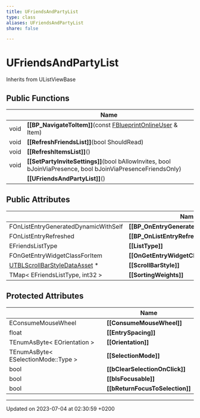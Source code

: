 ```yaml
---
title: UFriendsAndPartyList
type: class
aliases: UFriendsAndPartyList
share: false

---
```


# UFriendsAndPartyList





Inherits from UListViewBase

## Public Functions

|                | Name           |
| -------------- | -------------- |
| void | **[[BP_NavigateToItem]]**(const [FBlueprintOnlineUser](/docs/SDK/Source/Classes/structFBlueprintOnlineUser.md) & Item) |
| void | **[[RefreshFriendsList]]**(bool ShouldRead) |
| void | **[[RefreshItemsList]]**() |
| void | **[[SetPartyInviteSettings]]**(bool bAllowInvites, bool bJoinViaPresence, bool bJoinViaPresenceFriendsOnly) |
| | **[[UFriendsAndPartyList]]**() |

## Public Attributes

|                | Name           |
| -------------- | -------------- |
| FOnListEntryGeneratedDynamicWithSelf | **[[BP_OnEntryGeneratedWithSelf]]**  |
| FOnListEntryRefreshed | **[[BP_OnListEntryRefreshed]]**  |
| EFriendsListType | **[[ListType]]**  |
| FOnGetEntryWidgetClassForItem | **[[OnGetEntryWidgetClassForItemEvent]]**  |
| [UTBLScrollBarStyleDataAsset](/docs/SDK/Source/Classes/classUTBLScrollBarStyleDataAsset.md) * | **[[ScrollBarStyle]]**  |
| TMap< EFriendsListType, int32 > | **[[SortingWeights]]**  |

## Protected Attributes

|                | Name           |
| -------------- | -------------- |
| EConsumeMouseWheel | **[[ConsumeMouseWheel]]**  |
| float | **[[EntrySpacing]]**  |
| TEnumAsByte< EOrientation > | **[[Orientation]]**  |
| TEnumAsByte< ESelectionMode::Type > | **[[SelectionMode]]**  |
| bool | **[[bClearSelectionOnClick]]**  |
| bool | **[[bIsFocusable]]**  |
| bool | **[[bReturnFocusToSelection]]**  |

-------------------------------

Updated on 2023-07-04 at 02:30:59 +0200